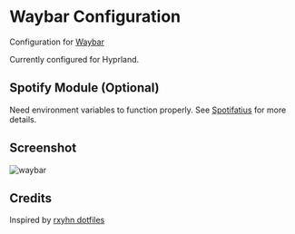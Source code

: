 # Waybar Configuration

Configuration for [Waybar](https://github.com/Alexays/Waybar)

Currently configured for Hyprland.

## Spotify Module (Optional)

Need environment variables to function properly. See [Spotifatius](https://github.com/AndreasBackx/spotifatius) for more details.

## Screenshot

![waybar](https://i.imgur.com/ejWrhPQ.png)

## Credits

Inspired by [rxyhn dotfiles](https://github.com/rxyhn/dotfiles/)
